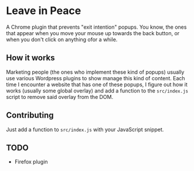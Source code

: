 # Leave in Peace

A Chrome plugin that prevents "exit intention" popups. You know, the ones that appear when you move your mouse up towards the back button, or when you don't click on anything ofor a while.

## How it works

Marketing people (the ones who implement these kind of popups) usually use various Wordpress plugins to show manage this kind of content. Each time I encounter a website that has one of these popups, I figure out how it works (usually some global overlay) and add a function to the `src/index.js` script to remove said overlay from the DOM.

## Contributing

Just add a function to `src/index.js` with your JavaScript snippet.

## TODO

- Firefox plugin

